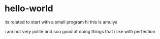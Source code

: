 # hello-world
its related to start with a small program
hi this is amulya

i am not  very polite and soo good at doing things that i like with perfection
